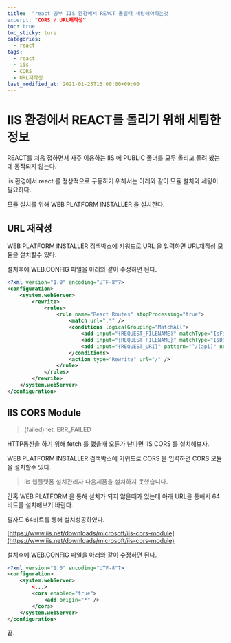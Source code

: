 ```yaml
---
title:  "react 공부 IIS 환경에서 REACT 돌릴때 세팅해야하는것
excerpt: "CORS / URL재작성"
toc: true
toc_sticky: ture
categories:
  - react
tags:
  - react
  - iis
  - CORS
  - URL재작성
last_modified_at: 2021-01-25T15:00:00+09:00
---
```



# IIS 환경에서 REACT를 돌리기 위해 세팅한 정보

REACT를 처음 접하면서 자주 이용하는 IIS 에 PUBLIC 폴더를 모두 올리고 돌려 봤는데 동작되지 않는다.

iis 환경에서 react 를 정상적으로 구동하기 위해서는
아래와 같이 모듈 설치와 세팅이 필요하다.

모듈 설치를 위해 WEB PLATFORM INSTALLER 을 설치한다.

## URL 재작성

WEB PLATFORM INSTALLER 검색박스에 키워드로 URL 을 입력하면 URL재작성 모듈을 설치할수 있다.

설치후에 WEB.CONFIG 파일을 아래와 같이 수정하면 된다.


``` XML
<?xml version="1.0" encoding="UTF-8"?>
<configuration> 
    <system.webServer> 
        <rewrite> 
            <rules> 
                <rule name="React Routes" stopProcessing="true"> 
                    <match url=".*" /> 
                    <conditions logicalGrouping="MatchAll"> 
                        <add input="{REQUEST_FILENAME}" matchType="IsFile" negate="true" /> 
                        <add input="{REQUEST_FILENAME}" matchType="IsDirectory" negate="true" /> 
                        <add input="{REQUEST_URI}" pattern="^/(api)" negate="true" /> 
                    </conditions> 
                    <action type="Rewrite" url="/" /> 
				</rule> 
			</rules> 
        </rewrite>
    </system.webServer> 
</configuration>
```

## IIS CORS Module


> (failed)net::ERR_FAILED

HTTP통신을 하기 위해 fetch 를 했을때 오류가 난다면 IIS CORS 를 설치해보자.

WEB PLATFORM INSTALLER 검색박스에 키워드로 CORS 을 입력하면 CORS 모듈을 설치할수 있다.


> iis 웹플랫폼 설치관리자 다음제품을 설치하지 못했습니다.

간혹 WEB PLATFORM 을 통해 설치가 되지 않을때가 있는데 아래 URL을 통해서 64비트를 설치해보기 바란다.

필자도 64비트를 통해 설치성공하였다.

[https://www.iis.net/downloads/microsoft/iis-cors-module](https://www.iis.net/downloads/microsoft/iis-cors-module)


설치후에 WEB.CONFIG 파일을 아래와 같이 수정하면 된다.


``` XML
<?xml version="1.0" encoding="UTF-8"?>
<configuration> 
    <system.webServer> 
        <...>
		<cors enabled="true">
            <add origin="*" />
        </cors>
    </system.webServer> 
</configuration>
```

끝.






